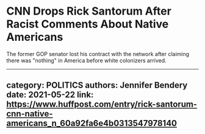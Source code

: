 # CNN Drops Rick Santorum After Racist Comments About Native Americans

The former GOP senator lost his contract with the network after claiming there was "nothing" in America before white colonizers arrived.

---
category: POLITICS
authors: Jennifer Bendery
date: 2021-05-22
link: https://www.huffpost.com/entry/rick-santorum-cnn-native-americans_n_60a92fa6e4b0313547978140
---
